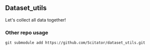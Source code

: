 ## Dataset_utils

Let's collect all data together!

### Other repo usage
```
git submodule add https://github.com/Scitator/dataset_utils.git
```

